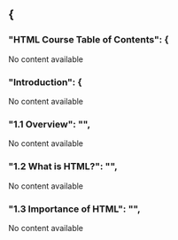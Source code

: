 ## {

### "HTML Course Table of Contents": {
No content available

### "Introduction": {
No content available

### "1.1 Overview": "",
No content available

### "1.2 What is HTML?": "",
No content available

### "1.3 Importance of HTML": "",
No content available

